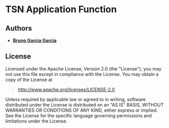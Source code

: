 # TSN Application Function



## Authors

* **[Bruno Garcia Garcia](https://github.com/NaniteBased)**

## License

Licensed under the Apache License, Version 2.0 (the "License");
you may not use this file except in compliance with the License.
You may obtain a copy of the License at

   > <http://www.apache.org/licenses/LICENSE-2.0>

Unless required by applicable law or agreed to in writing, software
distributed under the License is distributed on an "AS IS" BASIS,
WITHOUT WARRANTIES OR CONDITIONS OF ANY KIND, either express or implied.
See the License for the specific language governing permissions and
limitations under the License.